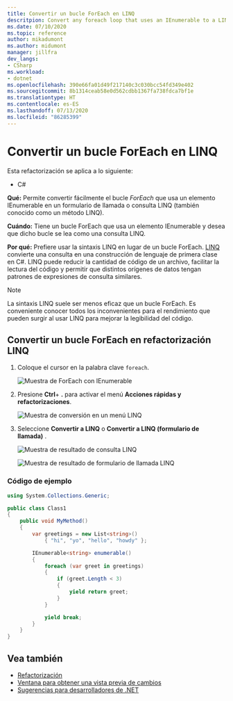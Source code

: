 ```yaml
---
title: Convertir un bucle ForEach en LINQ
descritpion: Convert any foreach loop that uses an IEnumerable to a LINQ query or a LINQ call form (also known as a LINQ method).
ms.date: 07/10/2020
ms.topic: reference
author: mikadumont
ms.author: midumont
manager: jillfra
dev_langs:
- CSharp
ms.workload:
- dotnet
ms.openlocfilehash: 390e66fa01d49f217140c3c030bcc54fd349e402
ms.sourcegitcommit: 8b1314ceab58e0d562cdbb1367fa738fdca7bf1e
ms.translationtype: HT
ms.contentlocale: es-ES
ms.lasthandoff: 07/13/2020
ms.locfileid: "86285399"
---
```

# <a name="convert-a-foreach-loop-to-linq"></a>Convertir un bucle ForEach en LINQ

Esta refactorización se aplica a lo siguiente:

- C#

**Qué:** Permite convertir fácilmente el bucle *ForEach* que usa un elemento IEnumerable en un formulario de llamada o consulta LINQ (también conocido como un método LINQ).

**Cuándo:** Tiene un bucle ForEach que usa un elemento IEnumerable y desea que dicho bucle se lea como una consulta LINQ.

**Por qué:** Prefiere usar la sintaxis LINQ en lugar de un bucle ForEach. [LINQ](/dotnet/csharp/programming-guide/concepts/linq/introduction-to-linq) convierte una consulta en una construcción de lenguaje de primera clase en C#. LINQ puede reducir la cantidad de código de un archivo, facilitar la lectura del código y permitir que distintos orígenes de datos tengan patrones de expresiones de consulta similares.

> [!NOTE]
> La sintaxis LINQ suele ser menos eficaz que un bucle ForEach. Es conveniente conocer todos los inconvenientes para el rendimiento que pueden surgir al usar LINQ para mejorar la legibilidad del código.

## <a name="convert-a-foreach-loop-to-linq-refactoring"></a>Convertir un bucle ForEach en refactorización LINQ

1. Coloque el cursor en la palabra clave `foreach`.

    ![Muestra de ForEach con IEnumerable](media/convert-foreach-to-LINQ.png)

2. Presione **Ctrl**+ **.** para activar el menú **Acciones rápidas y refactorizaciones**.

   ![Muestra de conversión en un menú LINQ](media/convert-foreach-to-LINQ-codefix.png)

3. Seleccione **Convertir a LINQ** o **Convertir a LINQ (formulario de llamada)** .

   ![Muestra de resultado de consulta LINQ](media/convert-foreach-to-LINQ-result.png)

   ![Muestra de resultado de formulario de llamada LINQ](media/convert-foreach-to-LINQ-callform-result.png)

### <a name="sample-code"></a>Código de ejemplo

```csharp
using System.Collections.Generic;

public class Class1
{
    public void MyMethod()
    {
        var greetings = new List<string>()
            { "hi", "yo", "hello", "howdy" };

        IEnumerable<string> enumerable()
        {
            foreach (var greet in greetings)
            {
                if (greet.Length < 3)
                {
                    yield return greet;
                }
            }

            yield break;
        }
    }
}
```

## <a name="see-also"></a>Vea también

- [Refactorización](../refactoring-in-visual-studio.md)
- [Ventana para obtener una vista previa de cambios](../../ide/preview-changes.md)
- [Sugerencias para desarrolladores de .NET](../csharp-developer-productivity.md)
